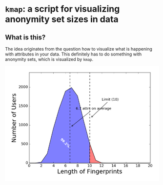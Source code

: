 # `kmap`: a script for visualizing anonymity set sizes in data

## What is this?

The idea originates from the question how to visualize what is happening with attributes in your data. This definitely has to do something with anonymity sets, which is visualized by `kmap`.

![alt text](https://raw.githubusercontent.com/gaborgulyas/constrainted_fingerprinting/master/images/individual_lengths.png "Individual fingerprint lengths visualized.")